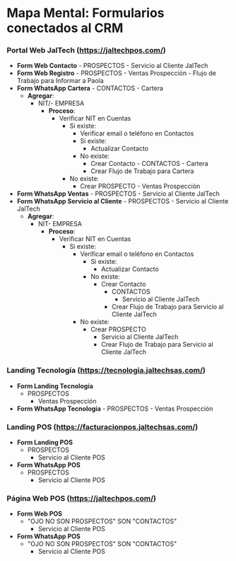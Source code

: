 # Mapa Mental: Formularios conectados al CRM

### Portal Web JalTech (https://jaltechpos.com/)
- **Form Web Contacto** - PROSPECTOS - Servicio al Cliente JalTech
- **Form Web Registro** - PROSPECTOS - Ventas Prospección - Flujo de Trabajo para Informar a Paola
- **Form WhatsApp Cartera** - CONTACTOS - Cartera  
  - **Agregar**:
    - NIT/- EMPRESA
        - **Proceso**:
            - Verificar NIT en Cuentas
                - Si existe:
                    - Verificar email o teléfono en Contactos
                    - Si existe:
                        - Actualizar Contacto
                    - No existe:
                        - Crear Contacto - CONTACTOS - Cartera
                        - Crear Flujo de Trabajo para Cartera
                - No existe:
                    - Crear PROSPECTO - Ventas Prospección
- **Form WhatsApp Ventas** - PROSPECTOS - Servicio al Cliente JalTech
- **Form WhatsApp Servicio al Cliente** - PROSPECTOS - Servicio al Cliente JalTech  
  - **Agregar**:
    - NIT- EMPRESA
        - **Proceso**:
            - Verificar NIT en Cuentas
                - Si existe:
                    - Verificar email o teléfono en Contactos
                        - Si existe:
                            - Actualizar Contacto
                        - No existe:
                            - Crear Contacto 
                                - CONTACTOS 
                                    - Servicio al Cliente JalTech
                                - Crear Flujo de Trabajo para Servicio al Cliente JalTech
                    - No existe:
                        - Crear PROSPECTO 
                            - Servicio al Cliente JalTech
                            - Crear Flujo de Trabajo para Servicio al Cliente JalTech

### Landing Tecnología (https://tecnologia.jaltechsas.com/)
- **Form Landing Tecnología** 
    - PROSPECTOS 
        - Ventas Prospección
- **Form WhatsApp Tecnología** - PROSPECTOS - Ventas Prospección

### Landing POS (https://facturacionpos.jaltechsas.com/)
- **Form Landing POS** 
    - PROSPECTOS 
        - Servicio al Cliente POS
- **Form WhatsApp POS** 
    - PROSPECTOS 
        - Servicio al Cliente POS

### Página Web POS (https://jaltechpos.com/)
- **Form Web POS** 
    - "OJO NO SON PROSPECTOS" SON "CONTACTOS" 
        - Servicio al Cliente POS
- **Form WhatsApp POS** 
    - "OJO NO SON PROSPECTOS" SON "CONTACTOS" 
        - Servicio al Cliente POS
